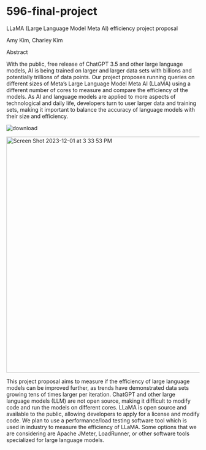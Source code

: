 # 596-final-project
LLaMA (Large Language Model Meta AI) efficiency project proposal


Amy Kim, Charley Kim

Abstract


With the public, free release of ChatGPT 3.5 and other large language models, AI is being trained on larger and larger data sets with billions and potentially trillions of data points. Our project proposes running queries on different sizes of Meta’s Large Language Model Meta AI (LLaMA) using a different number of cores to measure and compare the efficiency of the models. As AI and language models are applied to more aspects of technological and daily life, developers turn to user larger data and training sets, making it important to balance the accuracy of language models with their size and efficiency. 

![download](https://github.com/amykim21/596-final-project/assets/69876199/06f7d8fb-a11a-4d34-82cd-9f6dcc52d0c3)



<img width="615" alt="Screen Shot 2023-12-01 at 3 33 53 PM" src="https://github.com/amykim21/596-final-project/assets/46797363/e13bd014-a81c-4a47-9fff-525d8928c06c">



This project proposal aims to measure if the efficiency of large language models can be improved further, as trends have demonstrated data sets growing tens of times larger per iteration. 
ChatGPT and other large language models (LLM) are not open source, making it difficult to modify code and run the models on different cores. LLaMA is open source and available to the public, allowing developers to apply for a license and modify code. 
We plan to use a performance/load testing software tool which is used in industry to measure the efficiency of LLaMA. Some options that we are considering are Apache JMeter, LoadRunner, or other software tools specialized for large language models.

